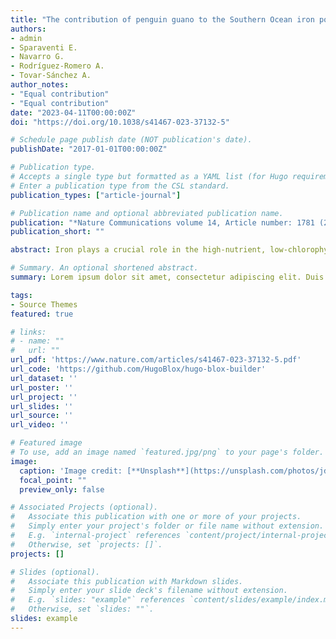 ```yaml
---
title: "The contribution of penguin guano to the Southern Ocean iron pool."
authors:
- admin
- Sparaventi E.
- Navarro G.
- Rodríguez-Romero A.
- Tovar-Sánchez A.
author_notes:
- "Equal contribution"
- "Equal contribution"
date: "2023-04-11T00:00:00Z"
doi: "https://doi.org/10.1038/s41467-023-37132-5"

# Schedule page publish date (NOT publication's date).
publishDate: "2017-01-01T00:00:00Z"

# Publication type.
# Accepts a single type but formatted as a YAML list (for Hugo requirements).
# Enter a publication type from the CSL standard.
publication_types: ["article-journal"]

# Publication name and optional abbreviated publication name.
publication: "*Nature Communications volume 14, Article number: 1781 (2023)*"
publication_short: ""

abstract: Iron plays a crucial role in the high-nutrient, low-chlorophyll Southern Ocean regions, promoting phytoplankton growth and enhancing atmospheric carbon sequestration. In this area, iron-rich Antarctic krill (*Euphausia superba*) and baleen whale species, which are among their main predators, play a large role in the recycling of iron. However, penguins have received limited attention despite their representing the largest seabird biomass in the southern polar region. Here, we use breeding site guano volumes estimated from drone images, deep learning-powered penguin census, and guano chemical composition to assess the iron export to the Antarctic waters from one of the most abundant penguin species, the Chinstrap penguin (*Pygoscelis antarcticus*). Our results show that these seabirds are a relevant contributor to the iron remobilization pool in the Southern Ocean. With an average guano concentration of 3 mg iron g<sup>−1</sup>, we estimate that the Chinstrap penguin population is recycling 521 tonnes iron yr<sup>−1</sup>, representing the current iron contribution half of the amount these penguins were able to recycle four decades ago, as they have declined by more than 50% since then.

# Summary. An optional shortened abstract.
summary: Lorem ipsum dolor sit amet, consectetur adipiscing elit. Duis posuere tellus ac convallis placerat. Proin tincidunt magna sed ex sollicitudin condimentum.

tags:
- Source Themes
featured: true

# links:
# - name: ""
#   url: ""
url_pdf: 'https://www.nature.com/articles/s41467-023-37132-5.pdf'
url_code: 'https://github.com/HugoBlox/hugo-blox-builder'
url_dataset: ''
url_poster: ''
url_project: ''
url_slides: ''
url_source: ''
url_video: ''

# Featured image
# To use, add an image named `featured.jpg/png` to your page's folder. 
image:
  caption: 'Image credit: [**Unsplash**](https://unsplash.com/photos/jdD8gXaTZsc)'
  focal_point: ""
  preview_only: false

# Associated Projects (optional).
#   Associate this publication with one or more of your projects.
#   Simply enter your project's folder or file name without extension.
#   E.g. `internal-project` references `content/project/internal-project/index.md`.
#   Otherwise, set `projects: []`.
projects: []

# Slides (optional).
#   Associate this publication with Markdown slides.
#   Simply enter your slide deck's filename without extension.
#   E.g. `slides: "example"` references `content/slides/example/index.md`.
#   Otherwise, set `slides: ""`.
slides: example
---
```

